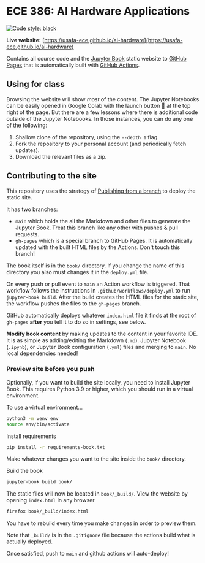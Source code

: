 # ECE 386: AI Hardware Applications

[![Code style: black](https://img.shields.io/badge/code%20style-black-000000.svg)](https://github.com/psf/black)

**Live website:** [https://usafa-ece.github.io/ai-hardware](https://usafa-ece.github.io/ai-hardware)

Contains all course code and the [Jupyter Book](https://jupyterbook.org/en/stable/intro.html) static website to [GitHub Pages](https://docs.github.com/en/pages/getting-started-with-github-pages/about-github-pages)
that is automatically built with [GitHub Actions](https://docs.github.com/en/actions).

## Using for class

Browsing the website will show *most* of the content. The Jupyter Notebooks can be easily opened in Google Colab with the launch button :rocket: at the top right of the page.
But there are a few lessons where there is additional code outside of the Jupyter Notebooks. In those instances, you can do any one of the following:

1. Shallow clone of the repository, using the `--depth 1` flag.
2. Fork the repository to your personal account (and periodically fetch updates).
3. Download the relevant files as a zip.

## Contributing to the site

This repository uses the strategy of [Publishing from a branch](https://docs.github.com/en/pages/getting-started-with-github-pages/configuring-a-publishing-source-for-your-github-pages-site#publishing-from-a-branch)
to deploy the static site.

It has two branches:

- `main` which holds the all the Markdown and other files to generate the Jupyter Book. Treat this branch like any other with pushes & pull requests.
- `gh-pages` which is a special branch to GitHub Pages. It is automatically updated with the built HTML files by the Actions. Don't touch this branch!

The book itself is in the `book/` directory. If you change the name of this directory you also must changes it in the `deploy.yml` file.

On every push or pull event to `main` an Action workflow is triggered.
That workflow follows the instructions in `.github/workflows/deploy.yml` to run `jupyter-book build`. After the build creates the HTML files for the static site, the workflow pushes the files to the `gh-pages` branch.

GitHub automatically deploys whatever `index.html` file it finds at the root of `gh-pages` **after** you tell it to do so in settings, see below.

**Modify book content** by making updates to the content in your favorite IDE.
It is as simple as adding/editing the Markdown (`.md`). Jupyter Notebook (`.ipynb`), or Jupyter Book configuration (`.yml`) files and merging to `main`.
No local dependencies needed!

### Preview site before you push

Optionally, if you want to build the site locally, you need to install Jupyter Book.
This requires Python 3.9 or higher, which you should run in a virtual environment.

To use a virtual environment...

```bash
python3 -m venv env
source env/bin/activate
```

Install requirements

```bash
pip install -r requirements-book.txt
```

Make whatever changes you want to the site inside the `book/` directory.

Build the book

```bash
jupyter-book build book/
```

The static files will now be located in `book/_build/`. View the website by opening `index.html` in any browser

```bash
firefox book/_build/index.html
```

You have to rebuild every time you make changes in order to preview them.

Note that `_build/` is in the `.gitignore` file because the actions build what is actually deployed.

Once satisfied, push to `main` and github actions will auto-deploy!
